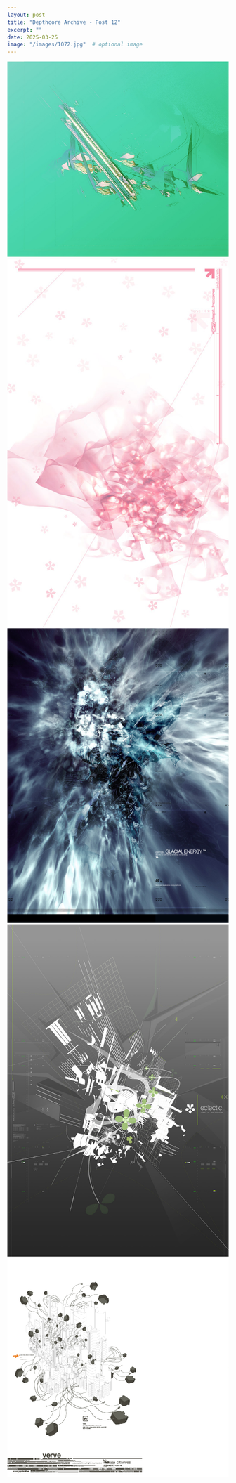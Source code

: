 ```yaml
---
layout: post
title: "Depthcore Archive - Post 12"
excerpt: ""
date: 2025-03-25
image: "/images/1072.jpg"  # optional image
---
```


<img src="/images/1072.jpg">
<img src="/images/1073.jpg" alt="1073.jpg"/>
<img src="/images/1075.jpg" alt="1075.jpg"/>
<img src="/images/1077.jpg" alt="1077.jpg"/>
<img src="/images/1078.jpg" alt="1078.jpg"/>
